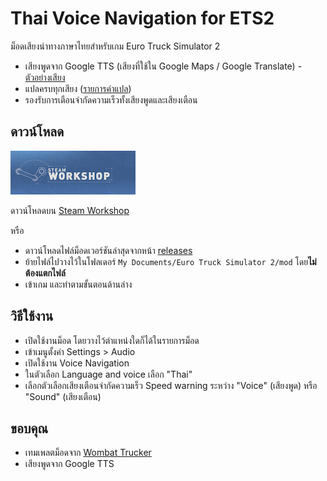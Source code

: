 # Thai Voice Navigation for ETS2

ม็อดเสียงนำทางภาษาไทยสำหรับเกม Euro Truck Simulator 2

- เสียงพูดจาก Google TTS (เสียงที่ใช้ใน Google Maps / Google Translate) - [ตัวอย่างเสียง](https://cdn.jsdelivr.net/gh/pknme/ets2-thai-navigation@1.0.1/src/sound/navigation/thai_pknme/)
- แปลครบทุกเสียง ([รายการคำแปล](https://docs.google.com/spreadsheets/d/1LeQqaDqzpfSNewJzGkAVm9Uz0sCMLZa3f3NEy2YA3WY/edit?usp=sharing))
- รองรับการเตือนจำกัดความเร็วทั้งเสียงพูดและเสียงเตือน

## ดาวน์โหลด

[![](workshop-logo.jpg)](https://steamcommunity.com/sharedfiles/filedetails/?id=1764313195)

ดาวน์โหลดบน [Steam Workshop](https://steamcommunity.com/sharedfiles/filedetails/?id=1764313195)

หรือ

- ดาวน์โหลดไฟล์ม็อดเวอร์ชันล่าสุดจากหน้า [releases](https://github.com/pknme/ets2-thai-navigation/releases)
- ย้ายไฟล์ไปวางไว้ในโฟลเดอร์ `My Documents/Euro Truck Simulator 2/mod` โดย**ไม่ต้องแตกไฟล์**
- เข้าเกม และทำตามขั้นตอนด้านล่าง

## วิธีใช้งาน

- เปิดใช้งานม็อด โดยวางไว้ตำแหน่งใดก็ได้ในรายการม็อด
- เข้าเมนูตั้งค่า Settings > Audio
- เปิดใช้งาน Voice Navigation
- ในตัวเลือก Language and voice เลือก "Thai"
- เลือกตัวเลือกเสียงเตือนจำกัดความเร็ว Speed warning ระหว่าง "Voice" (เสียงพูด) หรือ "Sound" (เสียงเตือน)

## ขอบคุณ

- เทมเพลตม็อดจาก [Wombat Trucker](https://www.youtube.com/watch?v=ax-6sP_PVpU)
- เสียงพูดจาก Google TTS